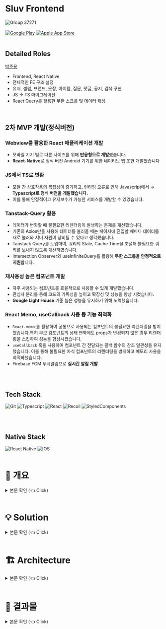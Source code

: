 # Sluv Frontend
![Group 37271](https://github.com/ezenjun/ezenjun/assets/44547064/9596eb2a-f9e6-4be7-8a77-ce11d56ce580)
<br/><br/>
[![Google Play](https://upload.wikimedia.org/wikipedia/commons/7/78/Google_Play_Store_badge_EN.svg)](https://PlayBadges.pavi2410.me/badge/full?id=com.sluv&hl=ko)
[![Apple App Store](https://developer.apple.com/app-store/marketing/guidelines/images/badge-download-on-the-app-store.svg)]([YOUR_APP_STORE_URL](https://apps.apple.com/kr/app/%EC%8A%A4%EB%9F%BD-sluv/id1635250785))
<br/><br/>

## Detailed Roles
[박준용](https://github.com/ezenjun)
- Frontend, React Native
- 전체적인 FE 구조 설정
- 유저, 셀럽, 브랜드, 옷장, 아이템, 질문, 댓글, 공지, 검색 구현
- JS -> TS 마이그레이션
- React Query를 활용한 무한 스크롤 및 데이터 캐싱

<br>

## 2차 MVP 개발(정식버전)

### Webview를 활용한 React 애플리케이션 개발
- 모바일 기기 별로 다른 사이즈를 위해 **반응형으로 개발**했습니다.
- **React-Native**로 정식 버전 Android 기기를 위한 네이티브 앱 또한 개발했습니다
 
      
### JS에서 TS로 변환
- 모듈 간 상호작용의 복잡성이 증가하고, 런타임 오류로 인해 Javascript에서 → **Typescript로 정식 버전을 개발했습니다.**
- 이를 통해 안정적이고 유지보수가 가능한 서비스를 개발할 수 있었습니다.
 
    
### Tanstack-Query 활용
- 데이터가 변화할 때 불필요한 리렌더링이 발생하는 문제를 개선했습니다.
- 기존의 Axios만을 사용해 데이터를 불러올 때는 페이지에 진입할 때마다 데이터를 새로 불러와 서버 자원이 낭비될 수 있다고 생각했습니다.
- Tanstack Query를 도입하여, 쿼리의 Stale, Cache Time을 조절해 불필요한 쿼리를 보내지 않도록 개선하였습니다.
- Intersection Observer와 useInfiniteQuery를 활용해 **무한 스크롤을 안정적으로 지원**합니다.
 
      
### 재사용성 높은 컴포넌트 개발
- 자주 사용되는 컴포넌트를 효율적으로 사용할 수 있게 개발했습니다.
- 관심사 분리를 통해 코드의 가독성을 높이고 확장성 및 성능을 향상 시켰습니다.
- **Google Light House** 기준 높은 성능을 유지하기 위해 노력했습니다.
 
    
 ### React Memo, useCallback 사용 등 기능 최적화
- `React.memo` 를 활용하여 공통으로 사용되는 컴포넌트의 불필요한 리렌더링을 방지했습니다.특히 부모 컴포넌트의 상태 변화에도 props가 변경되지 않은 경우 리렌더링을 스킵하여 성능을 향상시켰습니다.
- `useCallback` 훅을 사용하여 컴포넌트 간 전달되는 콜백 함수의 참조 일관성을 유지했습니다. 이를 통해 불필요한 자식 컴포넌트의 리렌더링을 방지하고 메모리 사용을 최적화했습니다.
- Firebase FCM 푸쉬알림으로 **실시간 알림 개발**

<br/><br/>

## Tech Stack
<div>
    <img alt="Git" src ="https://img.shields.io/badge/Git-F05032.svg?&style=for-the-badge&logo=Git&logoColor=white"/>
    <img alt="Typescript"  src="https://img.shields.io/badge/typescript-007ACC.svg?style=for-the-badge&logo=typescript&logoColor=white" />
    <img alt="React"  src="https://img.shields.io/badge/React%20Query-FF4154?style=for-the-badge&logo=react%20query&logoColor=white" />
    <img alt="Recoil" src="https://img.shields.io/badge/Recoil-3578E5?style=for-the-badge&logo=recoil&logoColor=white" />
    <img alt="StyledComponents" src="https://img.shields.io/badge/styled--components-DB7093?style=for-the-badge&logo=styled-components&logoColor=white" />
</div>

<br/><br/>

## Native Stack
<div>
    <img alt="React Native"  src="https://img.shields.io/badge/React_Native-20232A?style=for-the-badge&logo=react&logoColor=61DAFB" />
    <img alt="IOS"  src="https://img.shields.io/badge/iOS-000000?style=for-the-badge&logo=ios&logoColor=white" />
</div>

<br>

# :bookmark: 개요 <a name = "outline"></a>

<details>
   <summary> 본문 확인 (👈 Click)</summary>
<br />
 
  - 셀럽이 사용한 아이템을 따라 구매하는 일이 증가하였습니다. 이에 따라 "손민수 아이템"이라는 단어까지 등장하며 인기는 꾸준히 증가하였습니다.
  - 인기가 증가함에 따라 트위터를 중심으로 다양한 SNS에서 손민수 아이템의 정보를 공유하는 계정들이 등장하였습니다.
  - 하지만 SNS로 공유하다 보니, 검색의 범위도 너무 광범위하며 공유자의 입장에서도 불편함이 발생하였습니다.
  - 검색 속도와 공유 속도 및 편의성을 개선하기 위해 서비스 운영을 하고자 합니다.
  <div align="center">
    <img width="700" alt="sluv_intro1" src="https://github.com/CELEBIT/sluv-springboot-server/assets/101792740/d6bac75b-475d-4054-afa7-582cf1c56009">
    <img width="700" alt="sluv_intro2" src="https://github.com/CELEBIT/sluv-springboot-server/assets/101792740/fd0efd3e-73f1-470f-9dd7-7e177ceee072">
    <img width="700" alt="sluv_intro3" src="https://github.com/CELEBIT/sluv-springboot-server/assets/101792740/53c979f6-665e-4aa5-9b9c-0ebee460f067">
  </div>

</details>

<br>

# :bulb: Solution <a name = "solution"></a>

<details>
   <summary> 본문 확인 (👈 Click)</summary>
<br />

### 획일화된 정보 형식 및 입력폼
- 검색자의 입장에서 다량의 정보를 획일화된 형식으로 얻을 수 있다.
- 공유자의 입장에서 필요한 정보만 입력할 수 있다.
<br> (많은 정보를 하나하나 텍스트로 입력하기 번거롭다는 점 해결)

### 관심 셀럽 및 필터링 기능
  - 검색자의 입장에서 원하는 셀럽의 정보를 중심으로 검색할 수 있다.
  <br>(방탄소년단 진의 티셔츠 -> 다른 셀럽의 티셔츠가 검색됨을 방지)
  - 검색자의 입장에서 필터링을 통해 원하는 조건의 정보만 검색할 수 있다.
  <br>(방탄소년단 진의 티셔츠 -> 다른 셀럽의 티셔츠가 검색됨을 방지)

### 질문 커뮤니티 및 댓글 기능
- 공유자의 입장에서 정보 공유 시 생기는 부담을 줄일 수 있다.
    <br>(혼자 정보를 공유하다 보니 정보 오전달 및 요청사항 수리에 대한 부담을 해결)
- 검색자의 입장에서 여러명에게 답을 들을 수 있으니, 정제된 정보를 얻을 수 있다.
<br><br/>
</details>

<br>

# :building_construction: Architecture <a name = "architecture"></a>

<details>
   <summary> 본문 확인 (👈 Click)</summary>
<br />

### Service Architecture
<br />
<img width="700" alt="service-arch" src="https://github.com/user-attachments/assets/db2bf0c8-8c22-4439-9d6c-054fe638a159">

<br />

### CD Pipe-Line Architecture

<br />
<img width="700" alt="cd-arch" src="https://github.com/user-attachments/assets/a49b8077-9b1e-4cbe-a180-c39f67940561">



</details>

<br>

# :tada: 결과물 <a name = "result"></a>

<details>
   <summary> 본문 확인 (👈 Click)</summary>
<br/>

### 앱 도입
<div align="center">
<img width="700" alt="intro_result" src="https://github.com/CELEBIT/sluv-springboot-server/assets/101792740/63e9bac9-f139-4940-8cc8-b9f07a8f83c1">
</div>
<br><br/>

- 3개의 소셜 로그인 제공합니다. (카카오, 구글, 애플)
- 약관 등록합니다.
- 프로필 사진, 닉네임을 등록합니다.
- 관심셀럽 선택합니다.

  각 단계에서 앱 종료하는 것을 대비하여 UserStatus를 통해 재접속 시에 첫 단계부터 다시 시작하는 상황을 방지하였습니다.

<br><br/>

### 관심셀럽
<div align="center">
<img width="700" alt="celeb_result" src="https://github.com/CELEBIT/sluv-springboot-server/assets/101792740/8c0c19ae-bae7-4974-aea6-02773b80cfb8">
</div>
<br><br/>

- 관심셀럽 설정을 통해 관심 있는 셀럽의 정보를 위주로 전달합니다.
- 동명이인 셀럽은 프로필을 통해 구분할 수 있습니다.
- 최대 50명까지 설정 가능합니다.

<br><br/>


### 마이페이지
<div align="center">
<img width="700" alt="mypage_result" src="https://github.com/CELEBIT/sluv-springboot-server/assets/101792740/bdac5fde-87a3-4385-95e8-b79c0c7fb546">
</div>
<br><br/>

- 유저별 마이페이지 운영.
- 내 마이페이지와 타인의 마이페이지 정보를 다르게 전달해 줍니다.
- 유저가 작성한 아이템, 유저의 옷장, 관심셀럽, 팔로워, 팔로잉 확인할 수 있습니다.
- 자신의 마이페이지에서 자신이 작성한 커뮤니티와 최근 본컨텐츠, 좋아요 한 게시글들을 확인할 수 있습니다.

<br><br/>

   
### 홈
<div align="center">
<img width="700" alt="home_result" src="https://github.com/CELEBIT/sluv-springboot-server/assets/101792740/f6c9b6f2-d71f-4ba2-9b18-972f6801ea35">
</div>
<br><br/>

- 앱의 홈 화면.
- 여러 셀럽의 아이템을 추천해 줍니다.
- 인기 아이템과 스러버 등을 추천해 줍니다.
- 설정한 관심셀럽들과 관련된 아이템 추천해 줍니다.

<br><br/>

### 커뮤니티 홈
<div align="center">
<img width="700" alt="community_home_result" src="https://github.com/CELEBIT/sluv-springboot-server/assets/101792740/ffae8e50-f221-4dee-a89d-44f21dcc3fb1">
</div>
<br><br/>

- 커뮤니티의 홈 화면.
- 일간, 주간 인기 커뮤니티 게시글 추천해 줍니다.
- 커뮤니티 게시글 타입별 검색을 할 수 있습니다.
   - 찾아주세요 : 셀럽별 필터링
   - 이 중에 뭐 살까 : 투표 상태별 필터링
   - 추천해 줘 : 해시태그별 필터링

<br><br/>

### 커뮤니티

<br><br/>

- 커뮤니티는 4개의 타입으로 구성되어 있습니다.

<br><br/>

#### 찾아주세요
<div align="center">
<img width="500" alt="question_find_result" src="https://github.com/CELEBIT/sluv-springboot-server/assets/101792740/25946a9a-71e1-44d6-af44-d4bda2da9e0d">
</div>
<br><br/>

- 셀럽을 기준으로 아이템을 찾아주는 게시글.
- 아이템 및 사진 첨부할 수 있습니다.


#### 이 중에 뭐 살까
<div align="center">
<img width="500" alt="question_buy_result" src="https://github.com/CELEBIT/sluv-springboot-server/assets/101792740/b77e9456-6b2a-48cb-a4fa-ca8f5c28ab72">
</div>

- 투표를 통해 고민되는 아이템을 추천받는 게시글.
- 아이템, 사진 첨부할 수 있습니다.
- 투표 마감시간 설정할 수 있습니다.

<br><br/>


#### 이거 어때
<div align="center">
<img width="500" alt="question_how_result" src="https://github.com/CELEBIT/sluv-springboot-server/assets/101792740/1a0275a7-9202-4684-9688-5152381cec14">
</div>

- 자유롭게 아이템과 사진을 올려 질문하는 게시글.
- 아이템, 사진 첨부할 수 있습니다.

<br><br/>


#### 추천해 줘
<div align="center">
<img width="500" alt="question_recommend_result" src="https://github.com/CELEBIT/sluv-springboot-server/assets/101792740/55f61e58-8ef9-41b8-9a97-54569e785fe9">
</div>

- 해시태그를 설정하여 주제를 기준으로 질문하고 추천받는 게시글.
- 해시태그 설정을 할 수 있습니다.
- 아이템, 사진 첨부할 수 있습니다.


<br><br/>

### 커뮤니티 댓글
<div align="center">
<img width="500" alt="comment_result" src="https://github.com/CELEBIT/sluv-springboot-server/assets/101792740/6f7c2433-10f6-4dc9-a8ef-975b5ce0d8fb">
</div>

- 커뮤니티 게시글에 아이템/사진을 첨부하여 댓글을 남길 수 있습니다.
- 댓글에 대댓글을 추가할 수 있습니다. 
- 좋아요 기능이 있습니다.

<br><br/>


### 정보공유
<div align="center">
<img width="700" alt="item_result1" src="https://github.com/CELEBIT/sluv-springboot-server/assets/101792740/34789c09-5e2f-42e0-be14-9c9f39f17320">
</div>
<br><br/>

- 필수 정보만 입력해도 되는 입력폼 제공합니다.
- 임시 보관함 기능을 통해 작성을 이어갈 수 있습니다.

<br><br/>

<div align="center">
<img width="700" alt="item_result2" src="https://github.com/CELEBIT/sluv-springboot-server/assets/101792740/65ccec99-8b02-424f-9c4d-8a48cd5ca63e">
</div>
<br><br/>

- 획일화된 정보 게시글을 제공합니다.
- 게시글과 같은 셀럽, 같은 브랜드, 함께 보관한 아이템을 추천해 줍니다.

<br><br/>


### 옷장
<div align="center">
<img width="700" alt="closet_result" src="https://github.com/CELEBIT/sluv-springboot-server/assets/101792740/6709bd2a-1cd1-45d3-84a3-ff46a6ded441">
</div>
<br><br/>

- 관심 있는 아이템 게시글을 옷장에 스크랩할 수 있습니다.
- 기본 옷장은 회원가입 시 제공됩니다.
- 배경 사진과 색, 이름을 변경할 수 있습니다.

<br><br/>



### 검색
<div align="center">
<img width="700" alt="search_result1" src="https://github.com/CELEBIT/sluv-springboot-server/assets/101792740/8e2803aa-d54a-47b0-b4ce-bbbab3ed53f8">
</div>
<br><br/>

- 통합검색을 통해 검색어와 관련된 아이템, 커뮤니티, 사용자를 검색할 수 있습니다.
- 일간 인기 검색어를 노출합니다.
- 필터를 통해 검색할 수 있습니다.

<br><br/>


<div align="center">
<img width="700" alt="search_result2" src="https://github.com/CELEBIT/sluv-springboot-server/assets/101792740/297ff13f-81fa-4867-8887-b718353c9c42">
</div>
<br><br/>

- 통합검색뿐만 아니라 아이템, 커뮤니티, 사용자로 묶어 검색할 수 있습니다.

<br><br/>

</details>

<br>
